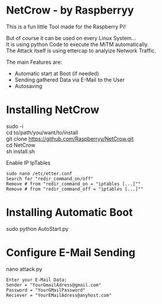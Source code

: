 
# NetCrow - by Raspberryy

This is a fun little Tool made for the Raspberry Pi!

But of course it can be used on every Linux System... <br />
It is using python Code to execute the MiTM automatically. <br />
The Attack itself is using ettercap to analyize Network Traffic. <br />

The main Features are:
 - Automatic start at Boot (if needed)
 - Sending gathered Data via E-Mail to the User
 - Autosaving 

# Installing NetCrow
  sudo -i <br />
  cd to/path/you/want/to/install <br />
  git clone https://github.com/Raspberryy/NetCrow.git <br />
  cd NetCrow <br />
  sh install.sh <br />
  
  Enable IP IpTables <br />
  
    sudo nano /etc/etter.conf
    Search for "redir_command_on/off" 
    Remove # from "redir_command_on = "iptables [...]""
    Remove # from "redir_command_off = "iptables [...]""


# Installing Automatic Boot
  sudo python AutoStart.py

# Configure E-Mail Sending
  nano attack.py
    
    Enter your E-Mail Data:
    Sender = "YourGmailAdress@gmail.com"
    Password = "YourGMailPassword"
    Reciever = "YourEMailAdress@anyhost.com"

 
